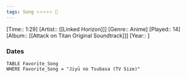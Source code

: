 ```yaml
---
tags: Song ⭐⭐⭐⭐⭐ 💛
---
```

[Time:: 1:29]
[Artist:: [[Linked Horizon]]]
[Genre:: Anime]
[Played:: 14]
[Album:: [[Attack on Titan Original Soundtrack]]]
[Year:: ]
### Dates
````dataview
TABLE Favorite_Song
WHERE Favorite_Song = "Jiyū no Tsubasa (TV Size)"
````